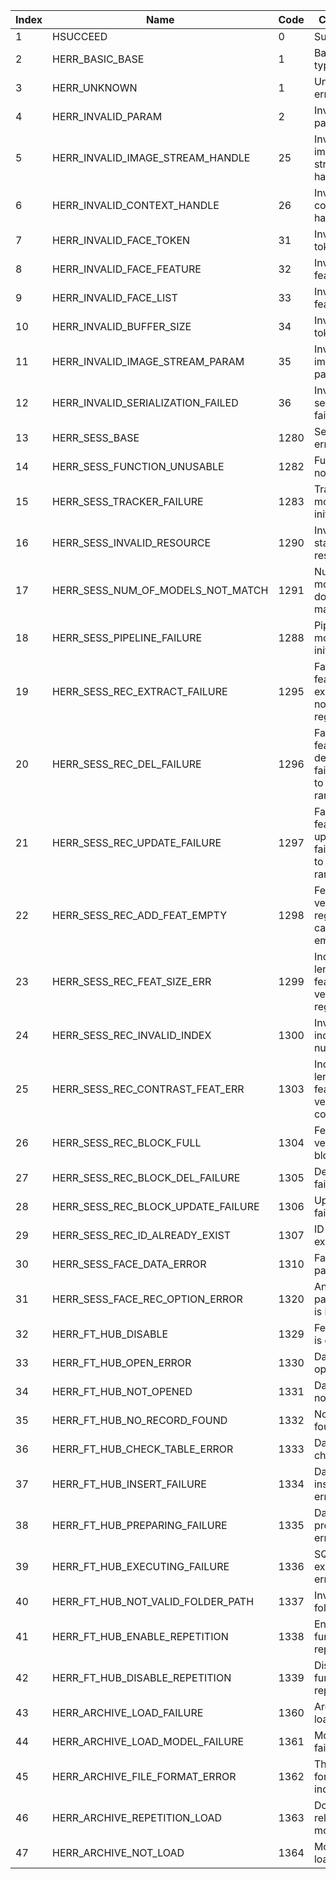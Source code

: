  | Index | Name | Code | Comment | 
 | --- | --- | --- | --- | 
 | 1 | HSUCCEED | 0 | Success | 
 | 2 | HERR_BASIC_BASE | 1 | Basic error types | 
 | 3 | HERR_UNKNOWN | 1 | Unknown error | 
 | 4 | HERR_INVALID_PARAM | 2 | Invalid parameter | 
 | 5 | HERR_INVALID_IMAGE_STREAM_HANDLE | 25 | Invalid image stream handle | 
 | 6 | HERR_INVALID_CONTEXT_HANDLE | 26 | Invalid context handle | 
 | 7 | HERR_INVALID_FACE_TOKEN | 31 | Invalid face token | 
 | 8 | HERR_INVALID_FACE_FEATURE | 32 | Invalid face feature | 
 | 9 | HERR_INVALID_FACE_LIST | 33 | Invalid face feature list | 
 | 10 | HERR_INVALID_BUFFER_SIZE | 34 | Invalid copy token | 
 | 11 | HERR_INVALID_IMAGE_STREAM_PARAM | 35 | Invalid image param | 
 | 12 | HERR_INVALID_SERIALIZATION_FAILED | 36 | Invalid face serialization failed | 
 | 13 | HERR_SESS_BASE | 1280 | Session error types | 
 | 14 | HERR_SESS_FUNCTION_UNUSABLE | 1282 | Function not usable | 
 | 15 | HERR_SESS_TRACKER_FAILURE | 1283 | Tracker module not initialized | 
 | 16 | HERR_SESS_INVALID_RESOURCE | 1290 | Invalid static resource | 
 | 17 | HERR_SESS_NUM_OF_MODELS_NOT_MATCH | 1291 | Number of models does not match | 
 | 18 | HERR_SESS_PIPELINE_FAILURE | 1288 | Pipeline module not initialized | 
 | 19 | HERR_SESS_REC_EXTRACT_FAILURE | 1295 | Face feature extraction not registered | 
 | 20 | HERR_SESS_REC_DEL_FAILURE | 1296 | Face feature deletion failed due to out of range index | 
 | 21 | HERR_SESS_REC_UPDATE_FAILURE | 1297 | Face feature update failed due to out of range index | 
 | 22 | HERR_SESS_REC_ADD_FEAT_EMPTY | 1298 | Feature vector for registration cannot be empty | 
 | 23 | HERR_SESS_REC_FEAT_SIZE_ERR | 1299 | Incorrect length of feature vector for registration | 
 | 24 | HERR_SESS_REC_INVALID_INDEX | 1300 | Invalid index number | 
 | 25 | HERR_SESS_REC_CONTRAST_FEAT_ERR | 1303 | Incorrect length of feature vector for comparison | 
 | 26 | HERR_SESS_REC_BLOCK_FULL | 1304 | Feature vector block full | 
 | 27 | HERR_SESS_REC_BLOCK_DEL_FAILURE | 1305 | Deletion failed | 
 | 28 | HERR_SESS_REC_BLOCK_UPDATE_FAILURE | 1306 | Update failed | 
 | 29 | HERR_SESS_REC_ID_ALREADY_EXIST | 1307 | ID already exists | 
 | 30 | HERR_SESS_FACE_DATA_ERROR | 1310 | Face data parsing | 
 | 31 | HERR_SESS_FACE_REC_OPTION_ERROR | 1320 | An optional parameter is incorrect | 
 | 32 | HERR_FT_HUB_DISABLE | 1329 | FeatureHub is disabled | 
 | 33 | HERR_FT_HUB_OPEN_ERROR | 1330 | Database open error | 
 | 34 | HERR_FT_HUB_NOT_OPENED | 1331 | Database not opened | 
 | 35 | HERR_FT_HUB_NO_RECORD_FOUND | 1332 | No record found | 
 | 36 | HERR_FT_HUB_CHECK_TABLE_ERROR | 1333 | Data table check error | 
 | 37 | HERR_FT_HUB_INSERT_FAILURE | 1334 | Data insertion error | 
 | 38 | HERR_FT_HUB_PREPARING_FAILURE | 1335 | Data preparation error | 
 | 39 | HERR_FT_HUB_EXECUTING_FAILURE | 1336 | SQL execution error | 
 | 40 | HERR_FT_HUB_NOT_VALID_FOLDER_PATH | 1337 | Invalid folder path | 
 | 41 | HERR_FT_HUB_ENABLE_REPETITION | 1338 | Enable db function repeatedly | 
 | 42 | HERR_FT_HUB_DISABLE_REPETITION | 1339 | Disable db function repeatedly | 
 | 43 | HERR_ARCHIVE_LOAD_FAILURE | 1360 | Archive load failure | 
 | 44 | HERR_ARCHIVE_LOAD_MODEL_FAILURE | 1361 | Model load failure | 
 | 45 | HERR_ARCHIVE_FILE_FORMAT_ERROR | 1362 | The archive format is incorrect | 
 | 46 | HERR_ARCHIVE_REPETITION_LOAD | 1363 | Do not reload the model | 
 | 47 | HERR_ARCHIVE_NOT_LOAD | 1364 | Model not loaded | 
